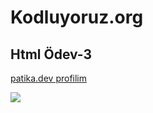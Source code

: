 # Kodluyoruz.org

## Html Ödev-3


[patika.dev profilim](https://app.patika.dev/slev)

![](https://app.patika.dev/staticFiles/newPatikaLogo.svg)